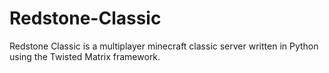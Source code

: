 # Redstone-Classic
Redstone Classic is a multiplayer minecraft classic server written in Python using the Twisted Matrix framework.
